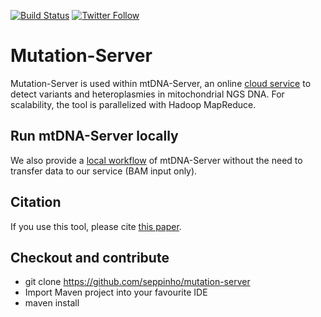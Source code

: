 [![Build Status](https://travis-ci.org/seppinho/mutation-server.svg?branch=master)](https://travis-ci.org/seppinho/mutation-server)
[![Twitter Follow](https://img.shields.io/twitter/follow/mtdnaserver.svg?style=social&label=Follow)](https://twitter.com/mtdnaserver)

# Mutation-Server

Mutation-Server is used within mtDNA-Server, an online [cloud service](https://mtdna-server.uibk.ac.at) to detect variants and heteroplasmies in mitochondrial NGS DNA. For scalability, the tool is parallelized with Hadoop MapReduce. 

## Run mtDNA-Server locally

We also provide a [local workflow](https://github.com/seppinho/mtdna-server-workflow) of mtDNA-Server without the need to transfer data to our service (BAM input only). 

## Citation

If you use this tool, please cite [this paper](http://nar.oxfordjournals.org/content/early/2016/04/15/nar.gkw247.full).

## Checkout and contribute
* git clone https://github.com/seppinho/mutation-server
* Import Maven project into your favourite IDE
* maven install
